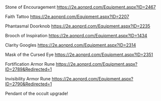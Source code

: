 Stone of Encouragement
https://2e.aonprd.com/Equipment.aspx?ID=2467

Faith Tattoo
https://2e.aonprd.com/Equipment.aspx?ID=2207

Phantasmal Doorknob
https://2e.aonprd.com/Equipment.aspx?ID=2235

Brooch of Inspiration
https://2e.aonprd.com/Equipment.aspx?ID=1434

Clarity Googles
https://2e.aonprd.com/Equipment.aspx?ID=2314

Mask of the Cursed Eye
https://2e.aonprd.com/Equipment.aspx?ID=2351

Fortification Armor Rune
https://2e.aonprd.com/Equipment.aspx?ID=2789&Redirected=1

Invisibility Armor Rune
https://2e.aonprd.com/Equipment.aspx?ID=2790&Redirected=1

Pendant of the occult upgrade!

